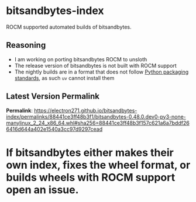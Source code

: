 # bitsandbytes-index

ROCM supported automated builds of bitsandbytes.

## Reasoning

- I am working on porting bitsandbytes ROCM to unsloth
- The release version of bitsandbytes is not built with ROCM support
- The nightly builds are in a format that does not follow [Python packaging standards](https://packaging.python.org/en/latest/specifications/binary-distribution-format/), as such `uv` cannot install them

## Latest Version Permalink

<!-- permalinks.py START -->
**Permalink**: https://electron271.github.io/bitsandbytes-index/permalinks/88441ce3ff48b3f1/bitsandbytes-0.48.0.dev0-py3-none-manylinux_2_24_x86_64.whl#sha256=88441ce3ff48b3f157c621a6a7bddf266416d644a402e1540a3cc97d9297cead
<!-- permalinks.py END -->

# If bitsandbytes either makes their own index, fixes the wheel format, or builds wheels with ROCM support open an issue.
